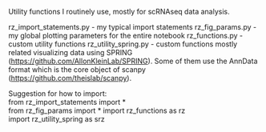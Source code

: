 Utility functions I routinely use, mostly for scRNAseq data analysis.

rz_import_statements.py - my typical import statements
rz_fig_params.py - my global plotting parameters for the entire notebook
rz_functions.py - custom utility functions
rz_utility_spring.py - custom functions mostly related visualizing data using
	SPRING (https://github.com/AllonKleinLab/SPRING). Some of them use the AnnData format
	which is the core object of scanpy (https://github.com/theislab/scanpy).
	
Suggestion for how to import:   
from rz_import_statements import *	
from rz_fig_params import *	
import rz_functions as rz	
import rz_utility_spring as srz		
